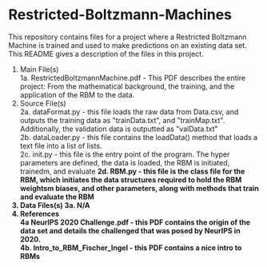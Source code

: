 # Restricted-Boltzmann-Machines
This repository contains files for a project where a Restricted Boltzmann Machine is trained and used to make predictions on an existing data set.
This README gives a description of the files in this project.

1. Main File(s) <br />
  1a. RestrictedBoltzmannMachine.pdf - This PDF describes the entire project: From the mathematical background, the training, and the application of the RBM to the       data.<br />
2. Source File(s) <br />
  2a. dataFormat.py - this file loads the raw data from Data.csv, and outputs the training data as "trainData.txt", and "trainMap.txt". Additionally, the validation       data is outputted as "valData.txt" <br />
  2b. dataLoader.py - this file contains the loadData() method that loads a text file into a list of lists. <br />
  2c. init.py - this file is the entry point of the program. The hyper parameters are defined, the data is loaded, the RBM is initiated, trainedm, and evaluate <b />
  2d. RBM.py - this file is the class file for the RBM, which initiates the data structures required to hold the RBM weightsm biases, and other parameters, along         with methods that train and evaluate the RBM
3. Data Files(s)
  3a. N/A
4. References<br />
  4a NeurIPS 2020 Challenge.pdf - this PDF contains the origin of the data set and details the challenged that was posed by NeurIPS in 2020.<br />
  4b. Intro_to_RBM_Fischer_Ingel - this PDF contains a nice intro to RBMs<br />
